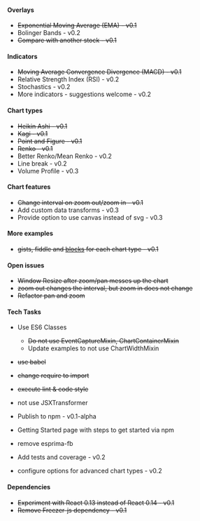 

#### Overlays

- ~~Exponential Moving Average (EMA) - v0.1~~
- Bolinger Bands - v0.2
- ~~Compare with another stock - v0.1~~

#### Indicators

- ~~Moving Average Convergence Divergence (MACD) - v0.1~~
- Relative Strength Index (RSI) - v0.2
- Stochastics - v0.2
- More indicators - suggestions welcome - v0.2

#### Chart types

- ~~Heikin Ashi - v0.1~~
- ~~Kagi - v0.1~~
- ~~Point and Figure - v0.1~~
- ~~Renko - v0.1~~
- Better Renko/Mean Renko - v0.2
- Line break - v0.2
- Volume Profile - v0.3

#### Chart features

- ~~Change interval on zoom out/zoom in - v0.1~~
- Add custom data transforms - v0.3
- Provide option to use canvas instead of svg - v0.3

#### More examples

- ~~gists, fiddle and [blocks](http://bl.ocks.org/) for each chart type - v0.1~~

#### Open issues

- ~~Window Resize after zoom/pan messes up the chart~~
- ~~zoom out changes the interval, but zoom in does not change~~
- ~~Refactor pan and zoom~~

#### Tech Tasks
- Use ES6 Classes
    - ~~Do not use EventCaptureMixin, ChartContainerMixin~~
    - Update examples to not use ChartWidthMixin
- ~~use babel~~
- ~~change require to import~~
- ~~execute lint & code style~~
- not use JSXTransformer
- Publish to npm - v0.1-alpha
- Getting Started page with steps to get started via npm
- remove esprima-fb

- Add tests and coverage - v0.2
- configure options for advanced chart types - v0.2

#### Dependencies
- ~~Experiment with React 0.13 instead of React 0.14 - v0.1~~
- ~~Remove Freezer-js dependency - v0.1~~